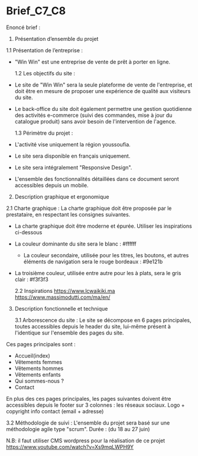 # Brief_C7_C8

Enoncé brief :

1. Présentation d’ensemble du projet

1.1 Présentation de l’entreprise :

- "Win Win" est une entreprise de vente de prêt à porter en ligne.

  1.2 Les objectifs du site :

- Le site de "Win Win" sera la seule plateforme de vente de l'entreprise, et doit être en mesure de proposer une expérience de qualité aux visiteurs du site.
- Le back-office du site doit également permettre une gestion quotidienne des activités e-commerce (suivi des commandes, mise à jour du catalogue produit) sans avoir besoin de l'intervention de l'agence.

  1.3 Périmètre du projet :

- L'activité vise uniquement la région youssoufia.
- Le site sera disponible en français uniquement.
- Le site sera intégralement "Responsive Design".
- L'ensemble des fonctionnalités détaillées dans ce document seront accessibles depuis un mobile.

2. Description graphique et ergonomique

2.1 Charte graphique :
La charte graphique doit être proposée par le prestataire, en respectant les consignes suivantes.

- La charte graphique doit être moderne et épurée. Utiliser les inspirations ci-dessous
- La couleur dominante du site sera le blanc : #ffffff
  - La couleur secondaire, utilisée pour les titres, les boutons, et autres éléments de navigation sera le rouge bordeaux : #9e121b
- La troisième couleur, utilisée entre autre pour les à plats, sera le gris clair : #f3f3f3

  2.2 Inspirations
  https://www.lcwaikiki.ma
  https://www.massimodutti.com/ma/en/

3. Description fonctionnelle et technique

   3.1 Arborescence du site :
   Le site se décompose en 6 pages principales, toutes accessibles depuis le header du site, lui-même présent à l'identique sur l'ensemble des pages du site.

Ces pages principales sont :

- Accueil(index)
- Vêtements femmes
- Vêtements hommes
- Vêtements enfants
- Qui sommes-nous ?
- Contact

En plus des ces pages principales, les pages suivantes doivent être accessibles depuis le footer sur 3 colonnes :
les réseaux sociaux.
Logo + copyright
info contact (email + adresse)

3.2 Méthodologie de suivi :
L'ensemble du projet sera basé sur une méthodologie agile type "scrum".
Durée : (du 18 au 27 juin)

N.B: il faut utiliser CMS wordpress pour la réalisation de ce projet
https://www.youtube.com/watch?v=Xs9mqLWPH9Y
